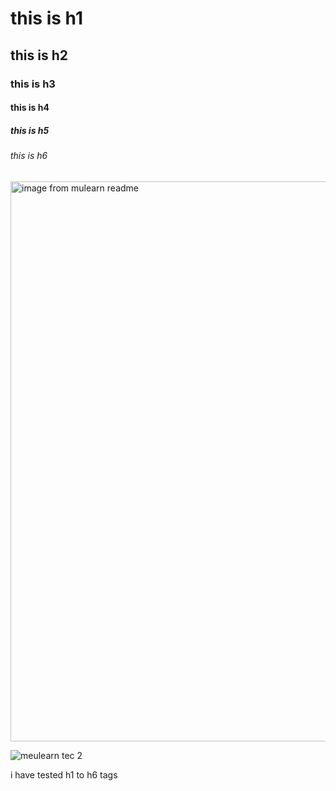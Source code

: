 # this is h1
## this is h2
### this is h3
#### this is h4
##### this is h5
###### this is h6

<img width="896" height="896" alt="image from mulearn readme" src="https://github.com/user-attachments/assets/df2bd4b9-e941-4e80-bd8e-1c670bb99d5b" />

![meulearn tec 2](https://github.com/user-attachments/assets/d9072432-d686-4619-b2c2-937597361b51)



i have tested h1 to h6 tags



